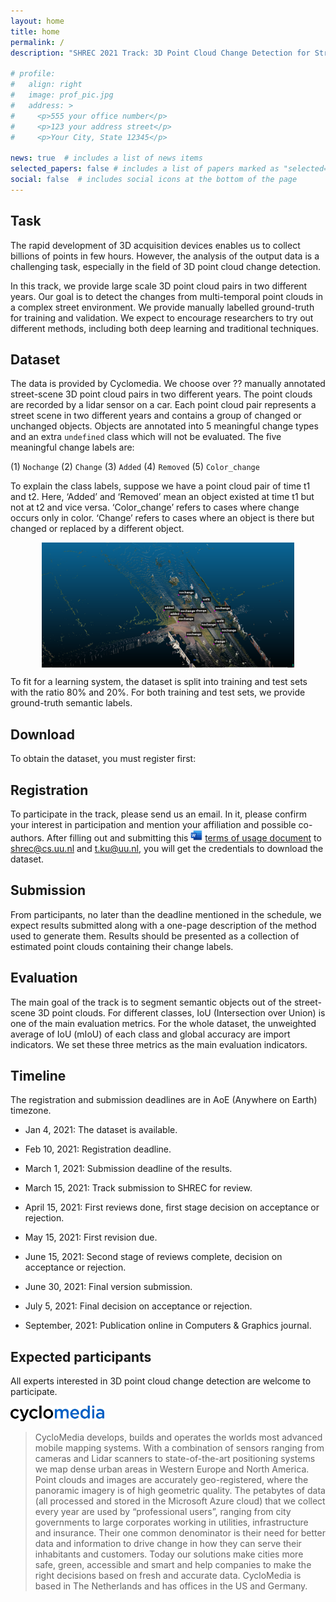 ```yaml
---
layout: home
title: home
permalink: /
description: "SHREC 2021 Track: 3D Point Cloud Change Detection for Street Scenes"

# profile:
#   align: right
#   image: prof_pic.jpg
#   address: >
#     <p>555 your office number</p>
#     <p>123 your address street</p>
#     <p>Your City, State 12345</p>

news: true  # includes a list of news items
selected_papers: false # includes a list of papers marked as "selected={true}"
social: false  # includes social icons at the bottom of the page
---
```


## Task
The rapid development of 3D acquisition devices enables us to collect billions of points in few hours. However, the analysis of the output data is a challenging task, especially in the field of 3D point cloud change detection. 

In this track, we provide large scale 3D point cloud pairs in two different years. Our goal is to detect the changes from multi-temporal point clouds in a complex street environment. We provide manually labelled ground-truth for training and validation. We expect to encourage researchers to try out different methods, including both deep learning and traditional techniques.

## Dataset

The data is provided by Cyclomedia. We choose over ??  manually annotated street-scene 3D point cloud pairs in two different years. The point clouds are recorded by a lidar sensor on a car. Each point cloud pair represents a street scene in two different years and contains a group of changed or unchanged objects. Objects are annotated into 5 meaningful change types and an extra `undefined` class which will not be evaluated. The five meaningful change labels are:

(1) `Nochange` (2) `Change` (3) `Added` (4) `Removed` (5) `Color_change` 

To explain the class labels, suppose we have a point cloud pair of time t1 and t2. Here, ‘Added’ and ‘Removed’ mean an object existed at time t1 but not at t2 and vice versa. ‘Color_change’ refers to cases where change occurs only in color. ‘Change’ refers to cases where an object is there but changed or replaced by a different object.


<!-- ![](assets/image01.png)
 -->
<img src="assets/image01.png" style="display: block; margin-left: auto; margin-right: auto; width: 80%;">

To fit for a learning system, the dataset is split into training and test sets with the ratio 80% and 20%. For both training and test sets, we provide ground-truth semantic labels.

## Download

To obtain the dataset, you must register first:

## Registration

To participate in the track, please send us an email. In it, please confirm your interest in participation and mention your affiliation and possible co-authors. After filling out and submitting this <img src="/assets/word_icon.jpeg" height="18"> [terms of usage document]() to [shrec@cs.uu.nl](mailto:shrec@cs.uu.nl) and [t.ku@uu.nl](mailto:t.ku@uu.nl), you will get the credentials to download the dataset. 

## Submission

From participants, no later than the deadline mentioned in the schedule, we expect results submitted along with a one-page description of the method used to generate them. Results should be presented as a collection of estimated point clouds containing their change labels.

## Evaluation

The main goal of the track is to segment semantic objects out of the street-scene 3D point clouds. For different classes, IoU (Intersection over Union) is one of the main evaluation metrics. For the whole dataset, the unweighted average of IoU (mIoU) of each class and global accuracy are import indicators. We set these three metrics as the main evaluation indicators.

## Timeline

The registration and submission deadlines are in AoE (Anywhere on Earth) timezone.

-	Jan 4, 2021: The dataset is available.

-	Feb 10, 2021: Registration deadline.

-	March 1, 2021: Submission deadline of the results.

-	March 15, 2021: Track submission to SHREC for review.

-	April 15, 2021: First reviews done, first stage decision on acceptance or rejection.

-	May 15, 2021: First revision due.

-	June 15, 2021: Second stage of reviews complete, decision on acceptance or rejection.

-	June 30, 2021: Final version submission.

-	July 5, 2021: Final decision on acceptance or rejection.

-	September, 2021: Publication online in Computers & Graphics journal.


## Expected participants

All experts interested in 3D point cloud change detection are welcome to participate.

<img src="/assets/logo_cyclomedia.jpg" width="150">

> CycloMedia develops, builds and operates the worlds most advanced mobile mapping systems. With a combination of sensors ranging from cameras and Lidar scanners to state-of-the-art positioning systems we map dense urban areas in Western Europe and North America. Point clouds and images are accurately geo-registered, where the panoramic imagery is of high geometric quality.
> The petabytes of data (all processed and stored in the Microsoft Azure cloud) that we collect every year are used by “professional users”, ranging from city governments to large corporates working in utilities, infrastructure and insurance. Their one common denominator is their need for better data and information to drive change in how they can serve their inhabitants and customers. Today our solutions make cities more safe, green, accessible and smart and help companies to make the right decisions based on fresh and accurate data. CycloMedia is based in The Netherlands and has offices in the US and Germany.

<!-- 

Write your biography here. Tell the world about yourself. Link to your favorite [subreddit](http://reddit.com){:target="\_blank"}. You can put a picture in, too. The code is already in, just name your picture `prof_pic.jpg` and put it in the `img/` folder.

Put your address / P.O. box / other info right below your picture. You can also disable any these elements by editing `profile` property of the YAML header of your `_pages/about.md`. Edit `_bibliography/papers.bib` and Jekyll will render your [publications page](/al-folio/publications/) automatically.

Link to your social media connections, too. This theme is set up to use [Font Awesome icons](http://fortawesome.github.io/Font-Awesome/){:target="\_blank"} and [Academicons](https://jpswalsh.github.io/academicons/){:target="\_blank"}, like the ones below. Add your Facebook, Twitter, LinkedIn, Google Scholar, or just disable all of them. -->

